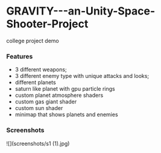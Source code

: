 # GRAVITY---an-Unity-Space-Shooter-Project
college project demo
### Features

- 3 different weapons;
- 3 different enemy type with unique attacks and looks;
- different planets 
- saturn like planet with gpu particle rings
- custom planet atmosphere shaders
- custom gas giant shader
- custom sun shader
- minimap that shows planets and enemies


### Screenshots
![](screenshots/s1 (1).jpg)

